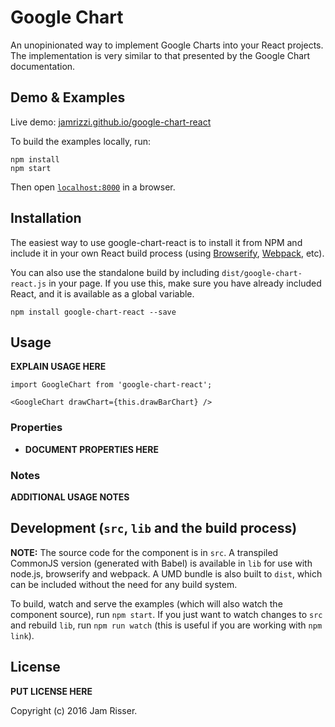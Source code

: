 # Google Chart

An unopinionated way to implement Google Charts into your React projects.
The implementation is very similar to that presented by the Google Chart documentation.


## Demo & Examples

Live demo: [jamrizzi.github.io/google-chart-react](http://jamrizzi.github.io/google-chart-react/)

To build the examples locally, run:

```
npm install
npm start
```

Then open [`localhost:8000`](http://localhost:8000) in a browser.


## Installation

The easiest way to use google-chart-react is to install it from NPM and include it in your own React build process (using [Browserify](http://browserify.org), [Webpack](http://webpack.github.io/), etc).

You can also use the standalone build by including `dist/google-chart-react.js` in your page. If you use this, make sure you have already included React, and it is available as a global variable.

```
npm install google-chart-react --save
```


## Usage

__EXPLAIN USAGE HERE__

```
import GoogleChart from 'google-chart-react';

<GoogleChart drawChart={this.drawBarChart} />
```

### Properties

* __DOCUMENT PROPERTIES HERE__

### Notes

__ADDITIONAL USAGE NOTES__


## Development (`src`, `lib` and the build process)

**NOTE:** The source code for the component is in `src`. A transpiled CommonJS version (generated with Babel) is available in `lib` for use with node.js, browserify and webpack. A UMD bundle is also built to `dist`, which can be included without the need for any build system.

To build, watch and serve the examples (which will also watch the component source), run `npm start`. If you just want to watch changes to `src` and rebuild `lib`, run `npm run watch` (this is useful if you are working with `npm link`).

## License

__PUT LICENSE HERE__

Copyright (c) 2016 Jam Risser.
